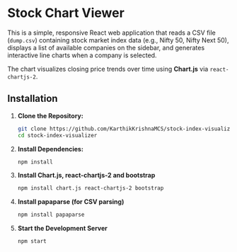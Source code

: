 # Stock Chart Viewer

This is a simple, responsive React web application that reads a CSV file (`dump.csv`) containing stock market index data (e.g., Nifty 50, Nifty Next 50), displays a list of available companies on the sidebar, and generates interactive line charts when a company is selected.

The chart visualizes closing price trends over time using **Chart.js** via `react-chartjs-2`.



## Installation

1. **Clone the Repository:**  
   ```bash
   git clone https://github.com/KarthikKrishnaMCS/stock-index-visualizer.git
   cd stock-index-visualizer
2. **Install Dependencies:**  
   ```bash
   npm install
3. **Install Chart.js, react-chartjs-2 and bootstrap**  
   ```bash
   npm install chart.js react-chartjs-2 bootstrap
4. **Install papaparse (for CSV parsing)**  
   ```bash
   npm install papaparse
5. **Start the Development Server**  
   ```bash
   npm start
